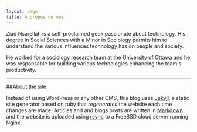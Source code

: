 ```yaml
---
layout: page
title: À propos de moi
---
```


Ziad Nsarellah is a self-proclaimed geek passionate about technology. His degree in Social Sciences with a Minor in Sociology permits him to understand the various influences technology has on people and society.

He worked for a sociology research team at the University of Ottawa and he was responsable for building various technologies enhancing the team's productivity. 

***

##About the site

Instead of using WordPress or any other CMS, this blog uses [Jekyll](http://jekyllrb.com/), a static site generator based on ruby that *regenerates* the website each time changes are made.
Articles and and blogs posts are written in [Markdown](https://help.github.com/articles/markdown-basics/) and the website is uploaded using [rsync](https://en.wikipedia.org/wiki/Rsync) to a FreeBSD cloud server running Nginx. 
